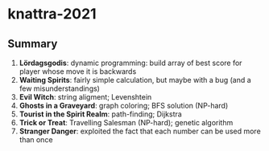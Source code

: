 # knattra-2021

## Summary

1. **Lördagsgodis**: dynamic programming: build array of best score for player whose move it is backwards
2. **Waiting Spirits**: fairly simple calculation, but maybe with a bug (and a few misunderstandings)
3. **Evil Witch**: string aligment; Levenshtein
4. **Ghosts in a Graveyard**: graph coloring; BFS solution (NP-hard)
5. **Tourist in the Spirit Realm**: path-finding; Dijkstra
6. **Trick or Treat**: Travelling Salesman (NP-hard); genetic algorithm
7. **Stranger Danger**: exploited the fact that each number can be used more than once
